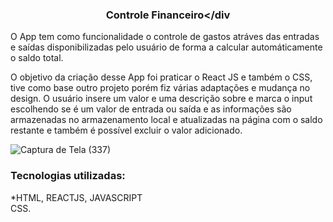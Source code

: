  ### <div align="center" >  Controle Financeiro</div


O App tem como funcionalidade o controle de gastos atráves das entradas e saídas disponibilizadas pelo usuário de forma a calcular automáticamente o saldo total.

O objetivo da criação desse App foi praticar o React JS e também o CSS, tive como base outro projeto porém fiz várias adaptações e mudança no design. 
O usuário insere um valor e uma descrição sobre e marca o input escolhendo se é um valor de entrada ou saída e as informações são armazenadas no armazenamento local e atualizadas na página com o saldo restante e também é possível excluir o valor adicionado. 


![Captura de Tela (337)](https://github.com/Osnaelle/AppControleFinanceiro/assets/36750879/78d706b2-178b-4ae0-b52c-abc4e8f99e16)


### Tecnologias utilizadas:
*HTML,
REACTJS, 
JAVASCRIPT  
CSS.
